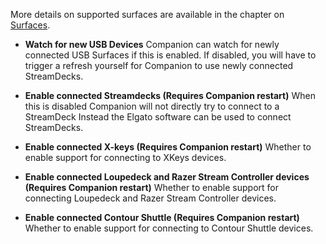 More details on supported surfaces are available in the chapter on [Surfaces](#7_surfaces.md).

- **Watch for new USB Devices**
  Companion can watch for newly connected USB Surfaces if this is enabled.
  If disabled, you will have to trigger a refresh yourself for Companion to use newly connected StreamDecks.

- **Enable connected Streamdecks (Requires Companion restart)**
  When this is disabled Companion will not directly try to connect to a StreamDeck
  Instead the Elgato software can be used to connect StreamDecks.

- **Enable connected X-keys (Requires Companion restart)**
  Whether to enable support for connecting to XKeys devices.

- **Enable connected Loupedeck and Razer Stream Controller devices (Requires Companion restart)**
  Whether to enable support for connecting Loupedeck and Razer Stream Controller devices.

- **Enable connected Contour Shuttle (Requires Companion restart)**
  Whether to enable support for connecting to Contour Shuttle devices.
